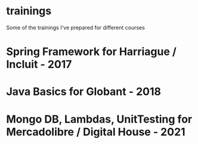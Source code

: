 # trainings
Some of the trainings I've prepared for different courses

# Spring Framework for Harriague / Incluit - 2017 
# Java Basics for Globant - 2018
# Mongo DB, Lambdas, UnitTesting for Mercadolibre / Digital House - 2021
